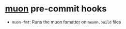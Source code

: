# [muon](https://muon.build/) pre-commit hooks

- `muon-fmt`: Runs the [muon fomatter](https://muon.build/muon.1.html#fmt) on
  `meson.build` files
